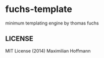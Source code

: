# fuchs-template
minimum templating engine by thomas fuchs

## LICENSE

MIT License (2014) Maximilian Hoffmann
